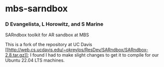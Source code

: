 # mbs-sarndbox
### D Evangelista, L Horowitz, and S Marine
SARndbox toolkit for AR sandbox at MBS

This is a fork of the repository at UC Davis [[http://web.cs.ucdavis.edu/~okreylos/ResDev/SARndbox/SARndbox-2.8.tar.gz]]; I found I had to make slight changes to get it to compile for our Ubuntu 22.04 LTS machines. 
